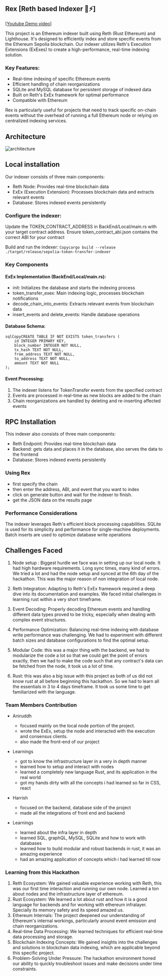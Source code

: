 ## Rex [Reth based Indexer 🦀⚡️]

[[Youtube Demo video](https://www.youtube.com/watch?v=C7p0q3PMeqc)]

This project is an Ethereum indexer built using Reth (Rust Ethereum) and Lighthouse. It's designed to efficiently index and store specific events from the Ethereum Sepolia blockchain. Our indexer utilizes Reth's Execution Extensions (ExExes) to create a high-performance, real-time indexing solution.

### Key Features:

- Real-time indexing of specific Ethereum events
- Efficient handling of chain reorganizations
- SQLite and MySQL database for persistent storage of indexed data
- Built on Reth's ExEx framework for optimal performance
- Compatible with Ethereum

Rex is particularly useful for projects that need to track specific on-chain events without the overhead of running a full Ethereum node or relying on centralized indexing services.

## Architecture

![architecture](https://github.com/0xcirxle/Rex/assets/156283441/4e877215-d5d9-4ecb-ab3c-bcb0a8f6e597)

## Local installation

Our indexer consists of three main components:

- Reth Node: Provides real-time blockchain data
- ExEx (Execution Extension): Processes blockchain data and extracts relevant events
- Database: Stores indexed events persistently

### Configure the indexer:

Update the TOKEN_CONTRACT_ADDRESS in BackEnd/Local/main.rs with your target contract address.
Ensure token_contract_abi.json contains the correct ABI for your contract


Build and run the indexer: `Copycargo build --release ./target/release/sepolia-token-transfer-indexer`


### Key Components

#### ExEx Implementation (BackEnd/Local/main.rs):

- init: Initializes the database and starts the indexing process
- token_transfer_exex: Main indexing logic, processes blockchain notifications
- decode_chain_into_events: Extracts relevant events from blockchain data
- insert_events and delete_events: Handle database operations


#### Database Schema:
```
sqlCopyCREATE TABLE IF NOT EXISTS token_transfers (
    id INTEGER PRIMARY KEY,
    block_number INTEGER NOT NULL,
    tx_hash TEXT NOT NULL,
    from_address TEXT NOT NULL,
    to_address TEXT NOT NULL,
    amount TEXT NOT NULL
);
```
#### Event Processing:

1. The indexer listens for TokenTransfer events from the specified contract
2. Events are processed in real-time as new blocks are added to the chain
3. Chain reorganizations are handled by deleting and re-inserting affected events

## RPC Installation

This indexer also consists of three main components:

- Reth Endpoint: Provides real-time blockchain data
- Backend: gets data and places it in the database, also serves the data to the frontend
- Database: Stores indexed events persistently

### Using Rex

- first specify the chain
- then enter the address, ABI, and event that you want to index
- click on generate button and wait for the indexer to finish.
- get the JSON data on the results page

### Performance Considerations

The indexer leverages Reth's efficient block processing capabilities. SQLite is used for its simplicity and performance for single-machine deployments. Batch inserts are used to optimize database write operations

## Challenges Faced

1. Node setup : Biggest hurdle we face was in setting up our local node. It had high hardware requirements. Long sync times, many kind of errors. We tried a lot and had the node setup and synced at the 6th day of the hackathon. This was the major reason of non integration of local node.

2. Reth Integration: Adapting to Reth's ExEx framework required a deep dive into its documentation and examples. We faced initial challenges in learning rust within a very short timeframe.

3. Event Decoding: Properly decoding Ethereum events and handling different data types proved to be tricky, especially when dealing with complex event structures.

4. Performance Optimization: Balancing real-time indexing with database write performance was challenging. We had to experiment with different batch sizes and database configurations to find the optimal setup.

5. Modular Code: this was a major thing with the backend, we had to modularize the code a lot so that we could get the point of errors exactly, then we had to make the code such that any contract's data can be fetched from the node, it took us a lot of time.

6. Rust: this was also a big issue with this project as both of us did not know rust at all before beginning this hackathon. So we had to learn all the essentials in 3 to 4 days timeframe. It took us some time to get familiarized with the language.

### Team Members Contribution
- Aniruddh
  - focused mainly on the local node portion of the project.
  - wrote the ExEx, setup the node and interacted with the execution and consensus clients.
  - also made the front-end of our project
- Learnings
  - got to know the infrastructure layer in a very in depth manner
  - learned how to setup and interact with nodes
  - learned a completely new language Rust, and its application in the real world
  - got my hands dirty with all the concepts i had learned so far in CSS, react 
 
- Harrish
  - focused on the backend, database side of the project
  - made all the integrations of front end and backend
- Learnings
  - learned about the infra layer in depth
  - learned SQL, graphQL, MySQL, SQLite and how to work with databases
  - learned how to build modular and robust backends in rust, it was an amazing experience
  - had an amazing application of concepts which i had learned till now
  
### Learning from this Hackathon

1. Reth Ecosystem: We gained valuable experience working with Reth, this was our first time interaction and running our own node. Learned a ton about nodes and the infrastructure layer of ethereum.
2. Rust Ecosystem: We learned a lot about rust and how it is a good language for backends and for working with ethereum infralayer. Specially its memory safety and its speed amazed us.
3. Ethereum Internals: The project deepened our understanding of Ethereum's internal workings, particularly around event emission and chain reorganizations.
4. Real-time Data Processing: We learned techniques for efficient real-time data processing and storage.
5. Blockchain Indexing Concepts: We gained insights into the challenges and solutions in blockchain data indexing, which are applicable beyond this specific project.
6. Problem-Solving Under Pressure: The hackathon environment honed our ability to quickly troubleshoot issues and make decisions under time constraints.

